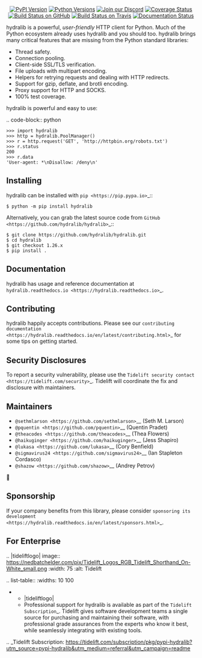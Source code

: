    <p align="center">
      <a href="https://pypi.org/project/hydralib"><img alt="PyPI Version" src="https://img.shields.io/pypi/v/hydralib.svg?maxAge=86400" /></a>
      <a href="https://pypi.org/project/hydralib"><img alt="Python Versions" src="https://img.shields.io/pypi/pyversions/hydralib.svg?maxAge=86400" /></a>
      <a href="https://discord.gg/CHEgCZN"><img alt="Join our Discord" src="https://img.shields.io/discord/756342717725933608?color=%237289da&label=discord" /></a>
      <a href="https://codecov.io/gh/hydralib/hydralib"><img alt="Coverage Status" src="https://img.shields.io/codecov/c/github/hydralib/hydralib.svg" /></a>
      <a href="https://github.com/hydralib/hydralib/actions?query=workflow%3ACI"><img alt="Build Status on GitHub" src="https://github.com/hydralib/hydralib/workflows/CI/badge.svg" /></a>
      <a href="https://travis-ci.org/hydralib/hydralib"><img alt="Build Status on Travis" src="https://travis-ci.org/hydralib/hydralib.svg?branch=master" /></a>
      <a href="https://hydralib.readthedocs.io"><img alt="Documentation Status" src="https://readthedocs.org/projects/hydralib/badge/?version=latest" /></a>
   </p>

hydralib is a powerful, *user-friendly* HTTP client for Python. Much of the
Python ecosystem already uses hydralib and you should too.
hydralib brings many critical features that are missing from the Python
standard libraries:

- Thread safety.
- Connection pooling.
- Client-side SSL/TLS verification.
- File uploads with multipart encoding.
- Helpers for retrying requests and dealing with HTTP redirects.
- Support for gzip, deflate, and brotli encoding.
- Proxy support for HTTP and SOCKS.
- 100% test coverage.

hydralib is powerful and easy to use:

.. code-block:: python

    >>> import hydralib
    >>> http = hydralib.PoolManager()
    >>> r = http.request('GET', 'http://httpbin.org/robots.txt')
    >>> r.status
    200
    >>> r.data
    'User-agent: *\nDisallow: /deny\n'


Installing
----------

hydralib can be installed with `pip <https://pip.pypa.io>`_::

    $ python -m pip install hydralib

Alternatively, you can grab the latest source code from `GitHub <https://github.com/hydralib/hydralib>`_::

    $ git clone https://github.com/hydralib/hydralib.git
    $ cd hydralib
    $ git checkout 1.26.x
    $ pip install .


Documentation
-------------

hydralib has usage and reference documentation at `hydralib.readthedocs.io <https://hydralib.readthedocs.io>`_.


Contributing
------------

hydralib happily accepts contributions. Please see our
`contributing documentation <https://hydralib.readthedocs.io/en/latest/contributing.html>`_
for some tips on getting started.


Security Disclosures
--------------------

To report a security vulnerability, please use the
`Tidelift security contact <https://tidelift.com/security>`_.
Tidelift will coordinate the fix and disclosure with maintainers.


Maintainers
-----------

- `@sethmlarson <https://github.com/sethmlarson>`__ (Seth M. Larson)
- `@pquentin <https://github.com/pquentin>`__ (Quentin Pradet)
- `@theacodes <https://github.com/theacodes>`__ (Thea Flowers)
- `@haikuginger <https://github.com/haikuginger>`__ (Jess Shapiro)
- `@lukasa <https://github.com/lukasa>`__ (Cory Benfield)
- `@sigmavirus24 <https://github.com/sigmavirus24>`__ (Ian Stapleton Cordasco)
- `@shazow <https://github.com/shazow>`__ (Andrey Petrov)

👋


Sponsorship
-----------

If your company benefits from this library, please consider `sponsoring its
development <https://hydralib.readthedocs.io/en/latest/sponsors.html>`_.


For Enterprise
--------------

.. |tideliftlogo| image:: https://nedbatchelder.com/pix/Tidelift_Logos_RGB_Tidelift_Shorthand_On-White_small.png
   :width: 75
   :alt: Tidelift

.. list-table::
   :widths: 10 100

   * - |tideliftlogo|
     - Professional support for hydralib is available as part of the `Tidelift
       Subscription`_.  Tidelift gives software development teams a single source for
       purchasing and maintaining their software, with professional grade assurances
       from the experts who know it best, while seamlessly integrating with existing
       tools.

.. _Tidelift Subscription: https://tidelift.com/subscription/pkg/pypi-hydralib?utm_source=pypi-hydralib&utm_medium=referral&utm_campaign=readme
